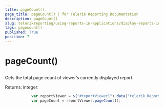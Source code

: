 ```yaml
---
title: pageCount()
page_title: pageCount() | for Telerik Reporting Documentation
description: pageCount()
slug: telerikreporting/using-reports-in-applications/display-reports-in-applications/web-application/html5-report-viewer/api-reference/reportviewer/methods/pagecount()
tags: pagecount()
published: True
position: 7
---
```


# pageCount()



## 

Gets the total page count of viewer’s currently displayed report.         

Returns: integer:         

	
````js
            var reportViewer = $("#reportViewer1").data("telerik_ReportViewer");
            var pageCount = reportViewer.pageCount();
````


